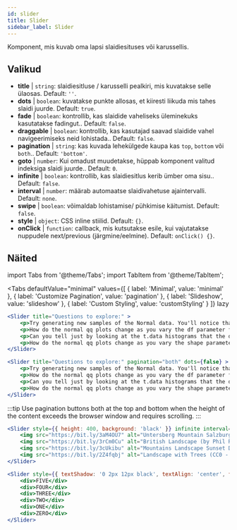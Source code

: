 ```yaml
---
id: slider 
title: Slider
sidebar_label: Slider
---
```


Komponent, mis kuvab oma lapsi slaidiesituses või karussellis.

## Valikud

* __title__ | `string`: slaidiesitluse / karusselli pealkiri, mis kuvatakse selle ülaosas. Default: `''`.
* __dots__ | `boolean`: kuvatakse punkte allosas, et kiiresti liikuda mis tahes slaidi juurde. Default: `true`.
* __fade__ | `boolean`: kontrollib, kas slaidide vaheliseks üleminekuks kasutatakse fadingut.. Default: `false`.
* __draggable__ | `boolean`: kontrollib, kas kasutajad saavad slaidide vahel navigeerimiseks neid lohistada.. Default: `false`.
* __pagination__ | `string`: kas kuvada lehekülgede kaupa kas `top`, `bottom` või `both`.. Default: `'bottom'`.
* __goto__ | `number`: Kui omadust muudetakse, hüppab komponent valitud indeksiga slaidi juurde.. Default: `0`.
* __infinite__ | `boolean`: kontrollib, kas slaidiesitlus kerib ümber oma sisu.. Default: `false`.
* __interval__ | `number`: määrab automaatse slaidivahetuse ajaintervalli. Default: `none`.
* __swipe__ | `boolean`: võimaldab lohistamise/ pühkimise käitumist. Default: `false`.
* __style__ | `object`: CSS inline stiilid. Default: `{}`.
* __onClick__ | `function`: callback, mis kutsutakse esile, kui vajutatakse nuppudele next/previous (järgmine/eelmine). Default: `onClick() {}`.


## Näited


import Tabs from '@theme/Tabs';
import TabItem from '@theme/TabItem';

<Tabs
    defaultValue="minimal"
    values={[
        { label: 'Minimal', value: 'minimal' },
        { label: 'Customize Pagination', value: 'pagination' },
        { label: 'Slideshow', value: 'slideshow' },
        { label: 'Custom Styling', value: 'customStyling' }
    ]}
    lazy
>

<TabItem value="minimal">

```jsx live
<Slider title="Questions to explore:" >
    <p>Try generating new samples of the Normal data. You'll notice that the points don't always lie exactly on the line. This is typical variation. As you generate more random realizations of this plot you'll get better calibrated to the kind of deviation you can expect to see from this large a sample of Normal data.</p>
    <p>How do the normal qq plots change as you vary the df parameter for the t-distributed data?</p>
    <p>Can you tell just by looking at the t.data histograms that the data aren't normally distributed? Is it easier to tell from the QQ plots?</p>
    <p>How do the normal qq plots change as you vary the shape parameter in the gamma-distributed data?</p>
</Slider>
```

</TabItem>

<TabItem value="pagination">

```jsx live
<Slider title="Questions to explore:" pagination="both" dots={false} >
    <p>Try generating new samples of the Normal data. You'll notice that the points don't always lie exactly on the line. This is typical variation. As you generate more random realizations of this plot you'll get better calibrated to the kind of deviation you can expect to see from this large a sample of Normal data.</p>
    <p>How do the normal qq plots change as you vary the df parameter for the t-distributed data?</p>
    <p>Can you tell just by looking at the t.data histograms that the data aren't normally distributed? Is it easier to tell from the QQ plots?</p>
    <p>How do the normal qq plots change as you vary the shape parameter in the gamma-distributed data?</p>
</Slider>
```

:::tip
Use pagination buttons both at the top and bottom when the height of the content exceeds the browser window and requires scrolling.
:::

</TabItem>

<TabItem value="slideshow">

```jsx live
<Slider style={{ height: 400, background: 'black' }} infinite interval={2000} >
    <img src="https://bit.ly/3aM4OU7" alt="Untersberg Mountain Salzburg (by Giuseppe Milo, CC BY 3.0)" />
    <img src="https://bit.ly/3rCm0Cu" alt="British Landscape (by Phil Riley, Pixabay License)" />
    <img src="https://bit.ly/3cUkibu" alt="Mountains Landscape Sunset Dusk (Pixabay License)" />
    <img src="https://bit.ly/2Z4fqbj" alt="Landscape with Trees (CC0 - Public Domain)" /> 
</Slider>
```

</TabItem>

<TabItem value="customStyling">

```jsx live
<Slider style={{ textShadow: '0 2px 12px black', textAlign: 'center', fontSize: 90 }} infinite interval={1000} >
    <div>FIVE</div>
    <div>FOUR</div>
    <div>THREE</div>
    <div>TWO</div>
    <div>ONE</div>
    <div>ZERO</div>
</Slider>
```

</TabItem>

</Tabs>


